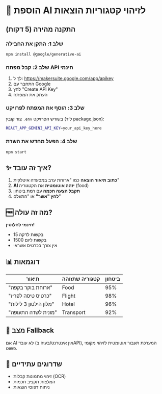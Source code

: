 # 🤖 הוספת AI לזיהוי קטגוריות הוצאות

## התקנה מהירה (5 דקות)

### שלב 1: התקן את החבילה
```bash
npm install @google/generative-ai
```

### שלב 2: קבל מפתח API חינמי
1. לך ל: https://makersuite.google.com/app/apikey
2. התחבר עם Google
3. לחץ "Create API Key"
4. העתק את המפתח

### שלב 3: הוסף את המפתח לפרויקט
צור קובץ `.env` בשורש הפרויקט (ליד package.json):
```bash
REACT_APP_GEMINI_API_KEY=your_api_key_here
```

### שלב 4: הפעל מחדש את השרת
```bash
npm start
```

## ✨ איך זה עובד?

1. **כתוב תיאור הוצאה** כמו "ארוחת ערב במסעדה איטלקית"
2. **AI יזהה אוטומטית** את הקטגוריה (food)
3. **תקבל הצעה חכמה** עם רמת ביטחון
4. **לחץ "אשר"** או "התעלם"

## 🆓 מה זה עולה?

**חינמי לחלוטין!**
- 15 בקשות לדקה
- 1500 בקשות ליום
- אין צורך בכרטיס אשראי

## 📊 דוגמאות

| תיאור | קטגוריה שתזוהה | ביטחון |
|--------|----------------|---------|
| "ארוחת בוקר בקפה" | Food | 95% |
| "כרטיס טיסה לפריז" | Flight | 98% |
| "מלון הילטון 3 לילות" | Hotel | 96% |
| "מונית לשדה התעופה" | Transport | 92% |

## 🔄 מצב Fallback

אם AI לא עובד (אין אינטרנט/בעיה בAPI), המערכת תעבור אוטומטית לזיהוי מקומי פשוט.

## 🚀 שדרוגים עתידיים

- זיהוי מתמונות קבלות (OCR)
- המלצות תקציב חכמות
- ניתוח דפוסי הוצאות